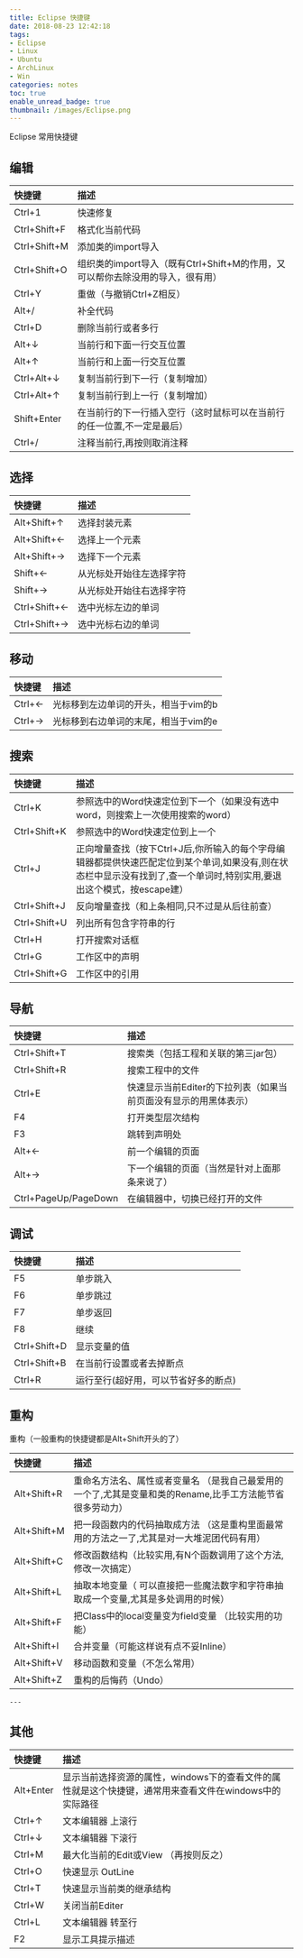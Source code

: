 ```yaml
---
title: Eclipse 快捷键
date: 2018-08-23 12:42:18
tags:
- Eclipse
- Linux
- Ubuntu
- ArchLinux
- Win
categories: notes
toc: true
enable_unread_badge: true
thumbnail: /images/Eclipse.png
---
```

Eclipse 常用快捷键
<!--more-->
## 编辑
|快捷键	|描述|
|:---|:---|
|Ctrl+1	|快速修复|
|Ctrl+Shift+F |格式化当前代码|
|Ctrl+Shift+M |添加类的import导入|
|Ctrl+Shift+O |组织类的import导入（既有Ctrl+Shift+M的作用，又可以帮你去除没用的导入，很有用）|
|Ctrl+Y	|重做（与撤销Ctrl+Z相反）|
|Alt+/	|补全代码|
|Ctrl+D	|删除当前行或者多行|
|Alt+↓	|当前行和下面一行交互位置|
|Alt+↑	|当前行和上面一行交互位置|
|Ctrl+Alt+↓	|复制当前行到下一行（复制增加）|
|Ctrl+Alt+↑	|复制当前行到上一行（复制增加）|
|Shift+Enter |在当前行的下一行插入空行（这时鼠标可以在当前行的任一位置,不一定是最后）|
|Ctrl+/	|注释当前行,再按则取消注释|

## 选择
|快捷键 |描述|
|:---|:---|
|Alt+Shift+↑ |选择封装元素|
|Alt+Shift+← |选择上一个元素|
|Alt+Shift+→ |选择下一个元素|
|Shift+←	|从光标处开始往左选择字符|
|Shift+→	|从光标处开始往右选择字符|
|Ctrl+Shift+←	|选中光标左边的单词|
|Ctrl+Shift+→ |选中光标右边的单词|

## 移动
|快捷键 |描述|
|:---|:---|
|Ctrl+←	|光标移到左边单词的开头，相当于vim的b|
|Ctrl+→	|光标移到右边单词的末尾，相当于vim的e|

## 搜索
|快捷键 |描述|
|:---|:---|
|Ctrl+K	|参照选中的Word快速定位到下一个（如果没有选中word，则搜索上一次使用搜索的word）|
|Ctrl+Shift+K	|参照选中的Word快速定位到上一个|
|Ctrl+J	|正向增量查找（按下Ctrl+J后,你所输入的每个字母编辑器都提供快速匹配定位到某个单词,如果没有,则在状态栏中显示没有找到了,查一个单词时,特别实用,要退出这个模式，按escape建）|
|Ctrl+Shift+J	|反向增量查找（和上条相同,只不过是从后往前查）|
|Ctrl+Shift+U	|列出所有包含字符串的行|
|Ctrl+H	|打开搜索对话框|
|Ctrl+G	|工作区中的声明|
|Ctrl+Shift+G	|工作区中的引用|
	


## 导航
|快捷键 |描述|                                        
|:---|:---|
|Ctrl+Shift+T	|搜索类（包括工程和关联的第三jar包）|
|Ctrl+Shift+R	|搜索工程中的文件|
|Ctrl+E	|快速显示当前Editer的下拉列表（如果当前页面没有显示的用黑体表示）|
|F4	|打开类型层次结构|
|F3	|跳转到声明处|
|Alt+←	|前一个编辑的页面|
|Alt+→	|下一个编辑的页面（当然是针对上面那条来说了）
|Ctrl+PageUp/PageDown|	在编辑器中，切换已经打开的文件|
	

## 调试
|快捷键 |描述|                                       
|:---|:---|
|F5	|单步跳入|
|F6	|单步跳过|
|F7	|单步返回|
|F8 |继续|
|Ctrl+Shift+D	|显示变量的值|
|Ctrl+Shift+B	|在当前行设置或者去掉断点|
|Ctrl+R	|运行至行(超好用，可以节省好多的断点)|

## 重构
重构（一般重构的快捷键都是Alt+Shift开头的了）

|快捷键 |描述|                                        
|:---|:---|
|Alt+Shift+R |重命名方法名、属性或者变量名 （是我自己最爱用的一个了,尤其是变量和类的Rename,比手工方法能节省很多劳动力）|
|Alt+Shift+M |把一段函数内的代码抽取成方法 （这是重构里面最常用的方法之一了,尤其是对一大堆泥团代码有用）|
|Alt+Shift+C |修改函数结构（比较实用,有N个函数调用了这个方法,修改一次搞定）|
|Alt+Shift+L |抽取本地变量（ 可以直接把一些魔法数字和字符串抽取成一个变量,尤其是多处调用的时候）|
|Alt+Shift+F |把Class中的local变量变为field变量 （比较实用的功能）|
|Alt+Shift+I |合并变量（可能这样说有点不妥Inline）|
|Alt+Shift+V	|移动函数和变量（不怎么常用）|
|Alt+Shift+Z	|重构的后悔药（Undo）|
	
	---

## 其他
|快捷键 |描述|                                        
|:---|:---|
|Alt+Enter	|显示当前选择资源的属性，windows下的查看文件的属性就是这个快捷键，通常用来查看文件在windows中的实际路径|
|Ctrl+↑	|文本编辑器 上滚行|
|Ctrl+↓	|文本编辑器 下滚行|
|Ctrl+M	|最大化当前的Edit或View （再按则反之）|
|Ctrl+O	|快速显示 OutLine|
|Ctrl+T	|快速显示当前类的继承结构|
|Ctrl+W	|关闭当前Editer|
|Ctrl+L	|文本编辑器 转至行|
|F2	|显示工具提示描述|

